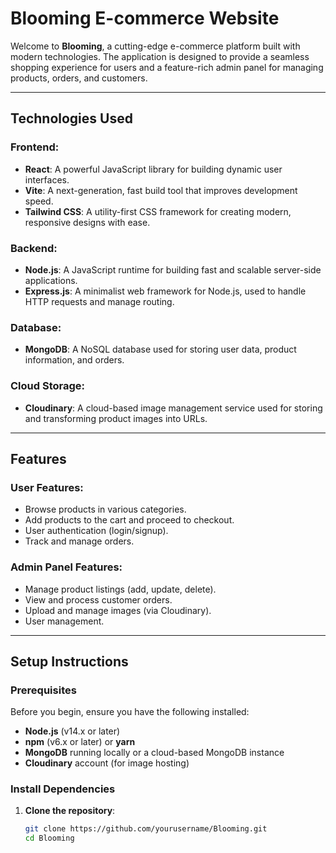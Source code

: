 # Blooming E-commerce Website

Welcome to **Blooming**, a cutting-edge e-commerce platform built with modern technologies. The application is designed to provide a seamless shopping experience for users and a feature-rich admin panel for managing products, orders, and customers.

---

## Technologies Used

### Frontend:
- **React**: A powerful JavaScript library for building dynamic user interfaces.
- **Vite**: A next-generation, fast build tool that improves development speed.
- **Tailwind CSS**: A utility-first CSS framework for creating modern, responsive designs with ease.

### Backend:
- **Node.js**: A JavaScript runtime for building fast and scalable server-side applications.
- **Express.js**: A minimalist web framework for Node.js, used to handle HTTP requests and manage routing.

### Database:
- **MongoDB**: A NoSQL database used for storing user data, product information, and orders.

### Cloud Storage:
- **Cloudinary**: A cloud-based image management service used for storing and transforming product images into URLs.

---

## Features

### User Features:
- Browse products in various categories.
- Add products to the cart and proceed to checkout.
- User authentication (login/signup).
- Track and manage orders.

### Admin Panel Features:
- Manage product listings (add, update, delete).
- View and process customer orders.
- Upload and manage images (via Cloudinary).
- User management.

---

## Setup Instructions

### Prerequisites

Before you begin, ensure you have the following installed:
- **Node.js** (v14.x or later)
- **npm** (v6.x or later) or **yarn**
- **MongoDB** running locally or a cloud-based MongoDB instance
- **Cloudinary** account (for image hosting)

### Install Dependencies

1. **Clone the repository**:
   ```bash
   git clone https://github.com/yourusername/Blooming.git
   cd Blooming
